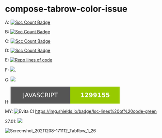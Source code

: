 # compose-tabrow-color-issue

A: [![Scc Count Badge](https://sloc.xyz/github/voprokudin/compose-tabrow-color-issue/?category=code)](https://github.com/voprokudin/compose-tabrow-color-issue/?category=code)

B: [![Scc Count Badge](https://sloc.xyz/github/voprokudin/compose-tabrow-color-issue/?category=blanks)](https://github.com/voprokudin/compose-tabrow-color-issue/?category=blanks)

C: [![Scc Count Badge](https://sloc.xyz/github/voprokudin/compose-tabrow-color-issue/?category=comments)](https://github.com/voprokudin/compose-tabrow-color-issue/?category=comments)

D: [![Scc Count Badge](https://sloc.xyz/github/voprokudin/compose-tabrow-color-issue/?category=lines)](https://github.com/voprokudin/compose-tabrow-color-issue/?category=lines)

E: [![Repo lines of code](https://img.shields.io/github/languages/code-size/voprokudin/compose-tabrow-color-issue)](https://github.com/voprokudin/compose-tabrow-color-issue)

F: [![](https://tokei.rs/b1/github/voprokudin/compose-tabrow-color-issue)](https://github.com/voprokudin/compose-tabrow-color-issue).

G: ![](https://tokei.rs/b1/github/voprokudin/compose-tabrow-color-issue)

H: ![](https://raw.githubusercontent.com/voprokudin/compose-tabrow-color-issue/master/cloc.svg)

MY:
![Evita CI](https://github.com/voprokudin/compose-tabrow-color-issue/actions/workflows/loc.yml/badge.svg)
https://img.shields.io/badge/loc-lines%20of%20code-green


27.01: ![](https://byob.yarr.is/voprokudin/compose-tabrow-color-issue/count)

![Screenshot_20211208-171112_TabRow_1_26](https://user-images.githubusercontent.com/47034849/145233446-9def752b-5946-46e0-97db-1eae9991d6da.jpeg)
